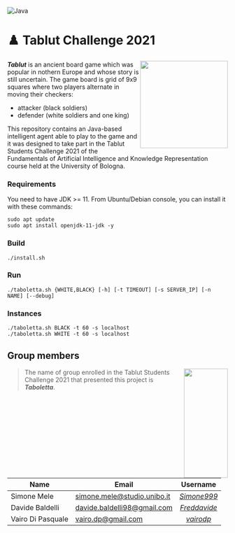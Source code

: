 ![Java](https://img.shields.io/badge/Java-ED8B00?style=for-the-badge&logo=java&logoColor=white)

# :chess_pawn: Tablut Challenge 2021

<img align="right" width="200" height="200" src="https://i.imgur.com/H0gpILb.png">

**_Tablut_** is an ancient board game which was popular in nothern Europe and whose story is still uncertain.
The game board is grid of 9x9 squares where two players alternate in moving their checkers:
* attacker (black soldiers) 
* defender (white soldiers and one king)   

This repository contains an Java-based intelligent agent able to play to the game and it was designed to take part in the Tablut Students Challenge 2021 of the Fundamentals of Artificial Intelligence and Knowledge Representation course held at the University of Bologna.                   



### Requirements

You need to have JDK >= 11. From Ubuntu/Debian console, you can install it with these commands:
```console
sudo apt update
sudo apt install openjdk-11-jdk -y
```


### Build
```
./install.sh
```

### Run
```
./taboletta.sh {WHITE,BLACK} [-h] [-t TIMEOUT] [-s SERVER_IP] [-n NAME] [--debug] 
```

### Instances
```
./taboletta.sh BLACK -t 60 -s localhost
./taboletta.sh WHITE -t 60 -s localhost
```


## Group members
<img align="right" width="100" height="250" src="https://i.imgur.com/hpI2Atk.png">

> The name of group enrolled in the Tablut Students Challenge 2021 that presented this project is **_Taboletta_**.

| Name              | Email                       |                    Username                   |
|-------------------|-----------------------------|:---------------------------------------------:|
| Simone Mele       | simone.mele@studio.unibo.it | [_Simone999_](https://github.com/Simone999)    |
| Davide Baldelli   | davide.baldelli98@gmail.com | [_Freddavide_](https://github.com/freddavide) |
| Vairo Di Pasquale | vairo.dp@gmail.com          | [_vairodp_](https://github.com/vairodp)       |



